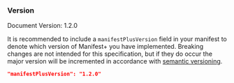 ### Version
Document Version: 1.2.0

It is recommended to include a `manifestPlusVersion` field in your manifest to denote which version of Manifest+ you 
have implemented. Breaking changes are not intended for this specification, but if they do occur the major version 
will be incremented in accordance with [semantic versioning](https://semver.org/).

```json
"manifestPlusVersion": "1.2.0"
```
